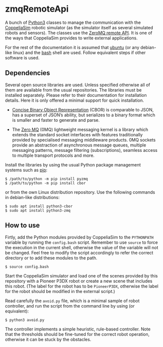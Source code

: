 # zmqRemoteApi

A bunch of [Python3](https://www.python.org/) classes to manage the communication with the [CoppeliaSim](https://www.coppeliarobotics.com/) robotic simulator (as the simulator itself as several simulated robots and sensors).  The classes use the [ZeroMQ remote API](https://www.coppeliarobotics.com/helpFiles/en/zmqRemoteApiOverview.htm).  It is one of the ways that CoppeliaSim provides to write external applications.

For the rest of the documentation it is assumed that [ubuntu](https://ubuntu.com/) (or any debian-like linux) and the [bash](https://www.gnu.org/software/bash/) shell are used.  Follow equivalent steps if other software is used.

## Dependencies

Several open source libraries are used.  Unless specified otherwise all of them are available from the usual repositories.  The libraries must be installed separately. Please refer to their documentation for installation details. Here it is only offered a minimal support for quick installation.

* [Concise Binary Object Representation](https://bitbucket.org/bodhisnarkva/cbor) (CBOR) is comparable to JSON, has a superset of JSON’s ability, but serializes to a binary format which is smaller and faster to generate and parse.

* The [Zero MQ](https://www.zeromq.org/) (0MQ) lightweight messaging kernel is a library which extends the standard socket interfaces with features traditionally provided by specialised messaging middleware products. 0MQ sockets provide an abstraction of asynchronous message queues, multiple messaging patterns, message filtering (subscriptions), seamless access to multiple transport protocols and more.

Install the libraries by using the usual Python package management systems such as [pip](https://packaging.python.org/en/latest/tutorials/installing-packages/):

```
$ /path/to/python -m pip install pyzmq
$ /path/to/python -m pip install cbor
```

or from the own Linux distribution repository. Use the following commands in debian-like distributions:

```
$ sudo apt install python3-cbor
$ sudo apt install python3-zmq
```

## How to use

Firtly, add the Python modules provided by CoppeliaSim to the ``PYTHONPATH`` variable by running the ``config.bash`` script.  Remember to use ``source`` to force the execution in the current shell, otherwise the value of the variable will not be changed.  Feel free to modify the script accordingly to refer the correct directory or to add these modules to the path.

```
$ source config.bash
```

Start the CoppeliaSim simulator and load one of the scenes provided by this repository with a Pioneer P3DX robot or create a new scene that includes this robot.  (The label for the robot has to be ``PioneerP3DX``, otherwise the label for the robot should be modified in the external script.)

Read carefully the ``avoid.py`` file, which is a minimal sample of robot controller, and run the script from the command line by using (or equivalent):

```
$ python3 avoid.py
```

The controller implements a simple heuristic, rule-based controller.  Note that the thresholds should be fine-tuned for the correct robot operation, otherwise it can be stuck by the obstacles.
